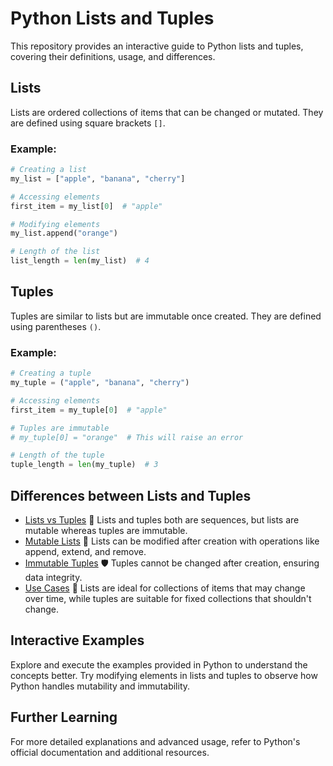 
# Python Lists and Tuples

This repository provides an interactive guide to Python lists and tuples, covering their definitions, usage, and differences.

## Lists

Lists are ordered collections of items that can be changed or mutated. They are defined using square brackets `[]`.

### Example:
```python
# Creating a list
my_list = ["apple", "banana", "cherry"]

# Accessing elements
first_item = my_list[0]  # "apple"

# Modifying elements
my_list.append("orange")

# Length of the list
list_length = len(my_list)  # 4
```

## Tuples

Tuples are similar to lists but are immutable once created. They are defined using parentheses `()`.

### Example:
```python
# Creating a tuple
my_tuple = ("apple", "banana", "cherry")

# Accessing elements
first_item = my_tuple[0]  # "apple"

# Tuples are immutable
# my_tuple[0] = "orange"  # This will raise an error

# Length of the tuple
tuple_length = len(my_tuple)  # 3
```

## Differences between Lists and Tuples

- [Lists vs Tuples](#) 🔄 Lists and tuples both are sequences, but lists are mutable whereas tuples are immutable.
- [Mutable Lists](#) 📝 Lists can be modified after creation with operations like append, extend, and remove.
- [Immutable Tuples](#) 🛡️ Tuples cannot be changed after creation, ensuring data integrity.
- [Use Cases](#) 🧩 Lists are ideal for collections of items that may change over time, while tuples are suitable for fixed collections that shouldn't change.

## Interactive Examples

Explore and execute the examples provided in Python to understand the concepts better. Try modifying elements in lists and tuples to observe how Python handles mutability and immutability.

## Further Learning

For more detailed explanations and advanced usage, refer to Python's official documentation and additional resources.

